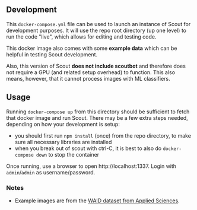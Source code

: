 ## Development

This `docker-compose.yml` file can be used to launch an instance of Scout for development purposes.
It will use the repo root directory (up one level) to run the code "live", which allows for editing and
testing code.

This docker image also comes with some **example data** which can be helpful in testing Scout development.

Also, this version of Scout **does not include scoutbot** and therefore does not require a GPU (and related setup
overhead) to function. This also means, however, that it cannot process images with ML classifiers.

## Usage

Running `docker-compose up` from this directory should be sufficient to fetch that docker image and run Scout.
There may be a few extra steps needed, depending on how your development is setup:

- you should first run `npm install` (once) from the repo directory, to make sure all necessary libraries are installed
- when you break out of scout with ctrl-C, it is best to also do `docker-compose down` to stop the container

Once running, use a browser to open http://localhost:1337. Login with `admin`/`admin` as username/password.

### Notes

- Example images are from the [WAID dataset from Applied Sciences](https://github.com/xiaohuicui/WAID/).
